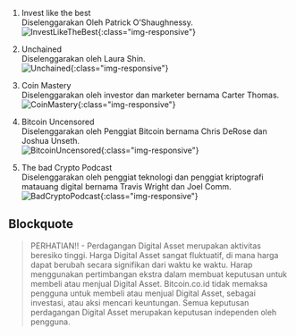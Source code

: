 1. Invest like the best  
Diselenggarakan Oleh Patrick O’Shaughnessy.  
![InvestLikeTheBest](https://syafrizaladi.github.io/assets/images/Invest_Like_The_Best_Podcast.jpg){:class="img-responsive"}

2. Unchained    
Diselenggarakan oleh Laura Shin.    
![Unchained](https://syafrizaladi.github.io/assets/images/UNCAINED.jpg){:class="img-responsive"}

3. Coin Mastery  
Diselenggarakan oleh investor dan marketer bernama Carter Thomas.  
![CoinMastery](https://syafrizaladi.github.io/assets/images/Coin-Mastery.jpeg){:class="img-responsive"}

4. Bitcoin Uncensored  
Diselenggarakan oleh Penggiat Bitcoin bernama Chris DeRose dan Joshua Unseth.  
![BitcoinUncensored](https://syafrizaladi.github.io/assets/images/Bitcoin-Uncensored.jpg){:class="img-responsive"}

5. The bad Crypto Podcast  
Diselenggarakan oleh penggiat teknologi dan penggiat kriptografi matauang digital bernama Travis Wright dan Joel Comm.  
![BadCryptoPodcast](https://syafrizaladi.github.io/assets/images/bad-crypto-podcast.jpg){:class="img-responsive"}


## Blockquote

>  PERHATIAN!! - Perdagangan Digital Asset merupakan aktivitas beresiko tinggi. Harga Digital Asset sangat fluktuatif, di mana harga dapat berubah secara signifikan dari waktu ke waktu. Harap menggunakan pertimbangan ekstra dalam membuat keputusan untuk membeli atau menjual Digital Asset. Bitcoin.co.id tidak memaksa pengguna untuk membeli atau menjual Digital Asset, sebagai investasi, atau aksi mencari keuntungan. Semua keputusan perdagangan Digital Asset merupakan keputusan independen oleh pengguna.


